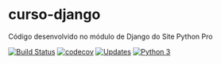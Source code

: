 # curso-django
Código desenvolvido no módulo de Django do Site Python Pro

[![Build Status](https://travis-ci.org/gelhen/curso-django.svg?branch=master)](https://travis-ci.org/gelhen/curso-django)
[![codecov](https://codecov.io/gh/gelhen/curso-django/branch/master/graph/badge.svg)](https://codecov.io/gh/gelhen/curso-django)
[![Updates](https://pyup.io/repos/github/gelhen/curso-django/shield.svg)](https://pyup.io/repos/github/gelhen/curso-django/)
[![Python 3](https://pyup.io/repos/github/gelhen/curso-django/python-3-shield.svg)](https://pyup.io/repos/github/gelhen/curso-django/)


